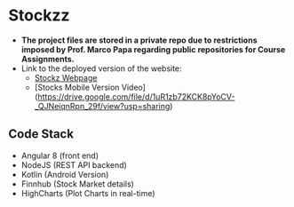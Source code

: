 # Stockzz

- **The project files are stored in a private repo due to restrictions imposed by Prof. Marco Papa regarding public repositories for Course Assignments.**
- Link to the deployed version of the website:
  - [Stockz Webpage](https://frontend-dot-stockzangular.wl.r.appspot.com/search/home)
  - [Stocks Mobile Version Video] (https://drive.google.com/file/d/1uR1zb72KCK8pYoCV-_QJNeiqnRpn_29f/view?usp=sharing)

## Code Stack
- Angular 8 (front end)
- NodeJS (REST API backend)
- Kotlin (Android Version)
- Finnhub (Stock Market details)
- HighCharts (Plot Charts in real-time)
